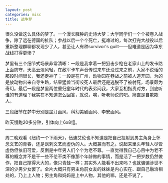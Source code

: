 ```yaml
---
layout: post
categories: misc
title: 战争梦
---
```


很久没做这么具体的梦了。一个漫长臃肿的史诗大梦：大学同学们一个个被卷入战争，除了远在德国的扯队；参战以后一个个死亡，挺难过的，每次打完大战役以后重新整理群聊都发现少了人，甚至让人有种survivor's guilt——但难道是因为华东战线打得更惨？

梦里有三个细节式场景非常清晰：一段是我拿着一把狙击步枪在老家山上的发卡路上面防守，天高云淡风轻，在敌军卡车声音传过来车还没过来之前，大家不说话的那段时间很长，我还走神了；一段是在广州，动物园在巷战之前被人道开园，为的是放动物出来自寻生路，结果猛兽当街咬死人最后还是逃脱不了被射死，场景颇为奇幻。最后一段是梦里两位重归童年时代的表弟问我，大家互相指责对方，到底听谁的有道理？我实在不知道怎么回答，就说，唉，听老师说的吧。简直是自欺欺人。

三段细节在梦中分别是昆汀画风、科幻美剧画风、李安画风。

昨天慢跑20多分钟，引体向上6x8组。

---

周二晚观看《纽约一个下雨天》，伍迪艾伦也不知道是把自己投射到男主角身上怀念文艺的青春，还是讽刺文艺而虚伪的人。大概兼而有之。说起来里头年轻人尽管虚伪但依旧可爱，反倒是中年男人们个个为老不尊。一直觉得我自己心目中为老不尊的概念并不是干一些不伦不类不像那个年龄做的事情，而是活了一把岁数仍然做作，把自己撑得大大的，像只青蛙一样；其实外人能看不出来吗？也就骗骗涉世不深的少男少女罢了。全片大概只有男主角前女友的妹妹是内心实在、跟自己融洽相处的，乃上上人物；男主角和妈妈是上中人物，其他的嘛，还是不说了。
